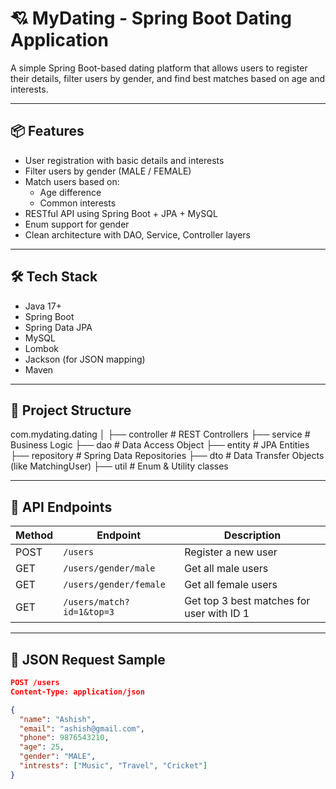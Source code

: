 # 💘 MyDating - Spring Boot Dating Application

A simple Spring Boot-based dating platform that allows users to register their details, filter users by gender, and find best matches based on age and interests.

---

## 📦 Features

- User registration with basic details and interests
- Filter users by gender (MALE / FEMALE)
- Match users based on:
  - Age difference
  - Common interests
- RESTful API using Spring Boot + JPA + MySQL
- Enum support for gender
- Clean architecture with DAO, Service, Controller layers

---

## 🛠️ Tech Stack

- Java 17+
- Spring Boot
- Spring Data JPA
- MySQL
- Lombok
- Jackson (for JSON mapping)
- Maven

---

## 📁 Project Structure

com.mydating.dating
│
├── controller # REST Controllers
├── service # Business Logic
├── dao # Data Access Object
├── entity # JPA Entities
├── repository # Spring Data Repositories
├── dto # Data Transfer Objects (like MatchingUser)
├── util # Enum & Utility classes



---

## 🧪 API Endpoints

| Method | Endpoint                    | Description                      |
|--------|-----------------------------|----------------------------------|
| POST   | `/users`                    | Register a new user              |
| GET    | `/users/gender/male`        | Get all male users               |
| GET    | `/users/gender/female`      | Get all female users             |
| GET    | `/users/match?id=1&top=3`   | Get top 3 best matches for user with ID 1 |

---

## 📝 JSON Request Sample

```json
POST /users
Content-Type: application/json

{
  "name": "Ashish",
  "email": "ashish@gmail.com",
  "phone": 9876543210,
  "age": 25,
  "gender": "MALE",
  "intrests": ["Music", "Travel", "Cricket"]
}

